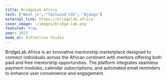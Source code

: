 ```yaml
---
title: BridgeLab Africa
tech: ["Next.js", "Tailwind CSS", "Django"]
external_link: https://bridgelab.africa
cover_image: ./images/bridge-lab.png
featured: true
year: 2023
made_at: Inflection Studio
---
```


BridgeLab Africa is an innovative mentorship marketplace designed to connect individuals across the African continent with mentors offering both paid and free mentorship opportunities. The platform integrates seamless payment modules, calendar subscriptions, and automated email reminders to enhance user convenience and engagement.

